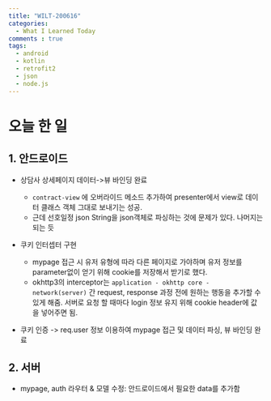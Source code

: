 ```yaml
---
title: "WILT-200616"
categories:
  - What I Learned Today
comments : true
tags:
  - android
  - kotlin
  - retrofit2
  - json
  - node.js
---
```


# 오늘 한 일

## 1. 안드로이드
- 상담사 상세페이지 데이터->뷰 바인딩 완료
  - `contract-view` 에 오버라이드 메소드 추가하여 presenter에서 view로 데이터 클래스 객체 그대로 보내기는 성공. 
  - 근데 선호일정 json String을 json객체로 파싱하는 것에 문제가 있다. 나머지는 되는 듯

- 쿠키 인터셉터 구현
  - mypage 접근 시 유저 유형에 따라 다른 페이지로 가야하며 유저 정보를 parameter없이 얻기 위해 cookie를 저장해서 받기로 했다.
  - okhttp3의 interceptor는 `application - okhttp core - network(server)` 간 request, response 과정 전에 원하는 행동을 추가할 수 있게 해줌. 서버로 요청 할 때마다 login 정보 유지 위해 cookie header에 값을 넣어주면 됨.

- 쿠키 인증 -> req.user 정보 이용하여 mypage 접근 및 데이터 파싱, 뷰 바인딩 완료

## 2. 서버
- mypage, auth 라우터 & 모델 수정: 안드로이드에서 필요한 data를 추가함




